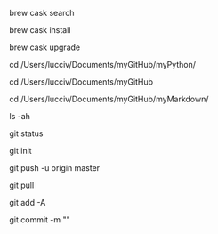 brew cask search

brew cask install

brew cask upgrade

cd /Users/lucciv/Documents/myGitHub/myPython/

cd /Users/lucciv/Documents/myGitHub

cd /Users/lucciv/Documents/myGitHub/myMarkdown/

ls -ah

git status

git init

git push -u origin master

git pull

git add -A

git commit -m ""